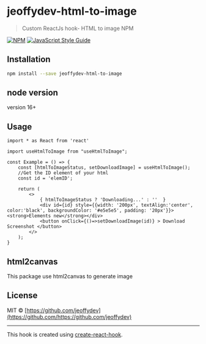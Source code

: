 # jeoffydev-html-to-image

> Custom  ReactJs hook- HTML to image NPM

[![NPM](https://img.shields.io/npm/v/html-to-image.svg)](https://www.npmjs.com/package/html-to-image) [![JavaScript Style Guide](https://img.shields.io/badge/code_style-standard-brightgreen.svg)](https://standardjs.com)

## Installation

```bash
npm install --save jeoffydev-html-to-image
```

## node version

version 16+

## Usage

```tsx
import * as React from 'react'

import useHtmlToImage from "useHtmlToImage";

const Example = () => {
    const [htmlToImageStatus, setDownloadImage] = useHtmlToImage();
    //Get the ID element of your html
    const id = 'elemID';
    
    return (
        <>
            { htmlToImageStatus ? 'Downloading...' : ''  }
            <div id={id} style={{width: '200px', textAlign:'center', color:'black', backgroundColor: '#e5e5e5', padding: '20px'}}><strong>Elements new</strong></div>
            <button onClick={()=>setDownloadImage(id)} > Download Screenshot </button>
        </>
    );
}
```

## html2canvas

This package use html2canvas to generate image

## License

MIT © [https://github.com/jeoffydev](https://github.com/https://github.com/jeoffydev)

---

This hook is created using [create-react-hook](https://github.com/hermanya/create-react-hook).
